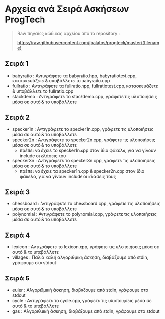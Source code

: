 # Αρχεία ανά Σειρά Ασκήσεων ProgTech

> Raw πηγαίος κώδικας αρχείου από το repository :
> 
> https://raw.githubusercontent.com/jbalatos/progtech/master/(filename)

## Σειρά 1
- babyratio : Αντιγράφετε τα babyratio.hpp,  babyratiotest.cpp,  κατασκευάζετε & υποβάλλετε το babyratio.cpp
- fullratio : Αντιγράφετε τα fullratio.hpp,  fullratiotest.cpp,  κατασκευάζετε & υποβάλλετε το fullratio.cpp
- stackdemo : Αντιγράφετε το stackdemo.cpp,  γράφετε τις υλοποιήσεις μέσα σε αυτό & το υποβάλλετε

## Σειρά 2
- specker1n : Αντιγράφετε το specker1n.cpp,  γράφετε τις υλοποιήσεις μέσα σε αυτό & το υποβάλλετε
- specker2n : Αντιγράφετε το specker2n.cpp,  γράφετε τις υλοποιήσεις μέσα σε αυτό & το υποβάλλετε
  - πρέπει να έχειε το specker1n.cpp στον ίδιο φάκελο,  για να γίνουν include οι κλάσεις του
- specker3n : Αντιγράφετε το specker3n.cpp,  γράφετε τις υλοποιήσεις μέσα σε αυτό & το υποβάλλετε
  - πρέπει να έχειε τα specker1n.cpp & specker2n.cpp στον ίδιο φάκελο,  για να γίνουν include οι κλάσεις τους

## Σειρά 3
- chessboard : Αντιγράφετε το chessboard.cpp,  γράφετε τις υλοποιήσεις μέσα σε αυτό & το υποβάλλετε
- polynomial : Αντιγράφετε το polynomial.cpp,  γράφετε τις υλοποιήσεις μέσα σε αυτό & το υποβάλλετε

## Σειρά 4
- lexicon : Αντιγράφετε το lexicon.cpp,  γράφετε τις υλοποιήσεις μέσα σε αυτό & το υποβάλλετε
- villages : Παλιά καλή αλγοριθμική άσκηση,  διαβάζουμε από stdin,  γράφουμε στο stdout

## Σειρά 5
- euler : Αλγοριθμική άσκηση,  διαβάζουμε από stdin,  γράφουμε στο stdout
- cycle : Αντιγράφετε το cycle.cpp,  γράφετε τις υλοποιήσεις μέσα σε αυτό & το υποβάλλετε
- gas : Αλγοριθμική άσκηση,  διαβάζουμε από stdin,  γράφουμε στο stdout
